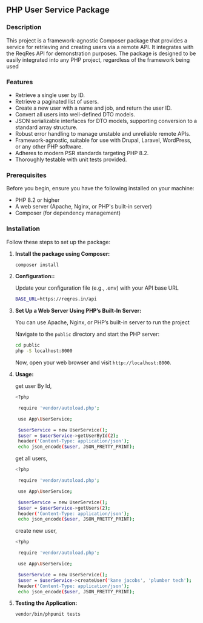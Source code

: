 ## PHP User Service Package

### Description

This project is a framework-agnostic Composer package that provides a service for retrieving and creating users via a remote API. It integrates with the ReqRes API for demonstration purposes. The package is designed to be easily integrated into any PHP project, regardless of the framework being used

### Features

- Retrieve a single user by ID.
- Retrieve a paginated list of users.
- Create a new user with a name and job, and return the user ID.
- Convert all users into well-defined DTO models.
- JSON serializable interfaces for DTO models, supporting conversion to a standard array structure.
- Robust error handling to manage unstable and unreliable remote APIs.
- Framework-agnostic, suitable for use with Drupal, Laravel, WordPress, or any other PHP software.
- Adheres to modern PSR standards targeting PHP 8.2.
- Thoroughly testable with unit tests provided.

### Prerequisites

Before you begin, ensure you have the following installed on your machine:

- PHP 8.2 or higher
- A web server (Apache, Nginx, or PHP's built-in server)
- Composer (for dependency management)

### Installation

Follow these steps to set up the package:

1. **Install the package using Composer:**

   ```bash
   composer install
   ```

2. **Configuration::**

    Update your configuration file (e.g., .env) with your API base URL 

   ```bash
   BASE_URL=https://reqres.in/api
   ```
   
3. **Set Up a Web Server Using PHP’s Built-In Server:**

    You can use Apache, Nginx, or PHP’s built-in server to run the project

      Navigate to the `public` directory and start the PHP server:

      ```bash
      cd public
      php -S localhost:8000
      ```
      Now, open your web browser and visit `http://localhost:8000`.

4. **Usage:** 

     get user By Id,
      ```bash
      <?php
   
       require 'vendor/autoload.php';
   
       use App\UserService;
   
       $userService = new UserService();
       $user = $userService->getUserById(2);
       header('Content-Type: application/json');
       echo json_encode($user, JSON_PRETTY_PRINT);
      ```   

   get all users,
      ```bash
      <?php
   
       require 'vendor/autoload.php';
   
       use App\UserService;
   
       $userService = new UserService();
       $user = $userService->getUsers(2);
       header('Content-Type: application/json');
       echo json_encode($user, JSON_PRETTY_PRINT);
      ```   

   create new user,
      ```bash
      <?php
   
       require 'vendor/autoload.php';
   
       use App\UserService;
   
       $userService = new UserService();
       $user = $userService->createUser('kane jacobs', 'plumber tech');
       header('Content-Type: application/json');
       echo json_encode($user, JSON_PRETTY_PRINT);
      ```   

5. **Testing the Application:**

   ```bash
   vendor/bin/phpunit tests
   ```